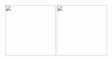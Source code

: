 <div>
    <a href="https://github.com/Thiago099"> </a>
    <img height="160em" src="https://github-readme-stats.vercel.app/api?username=Thiago099&show_icons=true&theme=dracula&include_all_commits=true&count_private=true">
    <img height="160em" src="https://github-readme-stats.vercel.app/api/top-langs/?username=Thiago099&layout=compact&langs_count=7&theme=dark">
